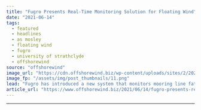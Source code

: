 ```yaml
---
title: "Fugro Presents Real-Time Monitoring Solution for Floating Wind"
date: "2021-06-14"
tags: 
  - featured
  - headlines
  - as mosley
  - floating wind
  - fugro
  - university of strathclyde
  - offshorewind
source: "offshorewind"
image_url: "https://cdn.offshorewind.biz/wp-content/uploads/sites/2/2021/06/14112504/ASM-Image-Spar-FOWT.png"
image_fp: "/assets/img/post_thumbnails/11.png"
lead: "Fugro has introduced a new system that monitors mooring line fatigue on floating wind"
article_url: "https://www.offshorewind.biz/2021/06/14/fugro-presents-real-time-monitoring-solution-for-floating-wind/"
---
```


---
